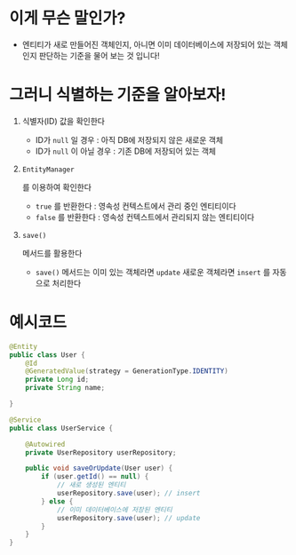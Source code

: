 # 이게 무슨 말인가?

- 엔티티가 새로 만들어진 객체인지, 아니면 이미 데이터베이스에 저장되어 있는 객체인지 판단하는 기준을 물어 보는 것 입니다!

# 그러니 식별하는 기준을 알아보자!

1. 식별자(ID) 값을 확인한다

   - ID가 `null` 일 경우 : 아직 DB에 저장되지 않은 새로운 객체
   - ID가 `null` 이 아닐 경우 : 기존 DB에 저장되어 있는 객체

2. ```
   EntityManager
   ```

   를 이용하여 확인한다

   - `true` 를 반환한다 : 영속성 컨텍스트에서 관리 중인 엔티티이다
   - `false` 를 반환한다 : 영속성 컨텍스트에서 관리되지 않는 엔티티이다

3. ```
   save()
   ```

    메서드를 활용한다

   - `save()` 메서드는 이미 있는 객체라면 `update`  새로운 객체라면 `insert` 를 자동으로 처리한다

# 예시코드

```java
@Entity
public class User {
    @Id
    @GeneratedValue(strategy = GenerationType.IDENTITY)
    private Long id;
    private String name;

}

@Service
public class UserService {

    @Autowired
    private UserRepository userRepository;

    public void saveOrUpdate(User user) {
        if (user.getId() == null) {
            // 새로 생성된 엔티티
            userRepository.save(user); // insert
        } else {
            // 이미 데이터베이스에 저장된 엔티티
            userRepository.save(user); // update
        }
    }
}
```